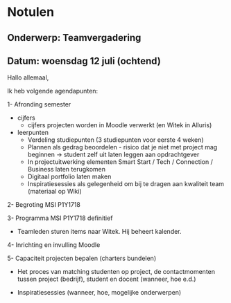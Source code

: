 # Notulen

## Onderwerp: Teamvergadering

## Datum: woensdag 12 juli (ochtend)

Hallo allemaal,

Ik heb volgende agendapunten:

1- Afronding semester
+ cijfers
  * cijfers projecten worden in Moodle verwerkt (en Witek in Alluris)
+ leerpunten
  + Verdeling studiepunten (3 studiepunten voor eerste 4 weken)
  + Plannen als gedrag beoordelen - risico dat je niet met project mag beginnen -> student zelf uit laten leggen aan opdrachtgever
  + In projectuitwerking elementen Smart Start / Tech / Connection / Business laten terugkomen
  + Digitaal portfolio laten maken
  + Inspiratiesessies als gelegenheid om bij te dragen aan kwaliteit team (materiaal op Wiki)

2- Begroting MSI P1Y1718

3- Programma MSI P1Y1718 definitief
+ Teamleden sturen items naar Witek. Hij beheert kalender.

4- Inrichting en invulling Moodle

5- Capaciteit projecten bepalen (charters bundelen)

+ Het proces van matching studenten op project, de contactmomenten tussen project (bedrijf), student en docent (wanneer, hoe e.d.)

+ Inspiratiesessies (wanneer, hoe, mogelijke onderwerpen)
